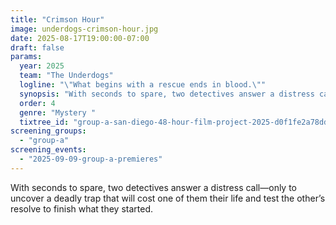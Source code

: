 ```yaml
---
title: "Crimson Hour"
image: underdogs-crimson-hour.jpg
date: 2025-08-17T19:00:00-07:00
draft: false
params:
  year: 2025
  team: "The Underdogs"
  logline: "\"What begins with a rescue ends in blood.\""
  synopsis: "With seconds to spare, two detectives answer a distress call—only to uncover a deadly trap that will cost one of them their life and test the other’s resolve to finish what they started."
  order: 4
  genre: "Mystery "
  tixtree_id: "group-a-san-diego-48-hour-film-project-2025-d0f1fe2a78dd"
screening_groups:
  - "group-a"
screening_events:
  - "2025-09-09-group-a-premieres"
---
```


With seconds to spare, two detectives answer a distress call—only to uncover a deadly trap that will cost one of them their life and test the other’s resolve to finish what they started.
